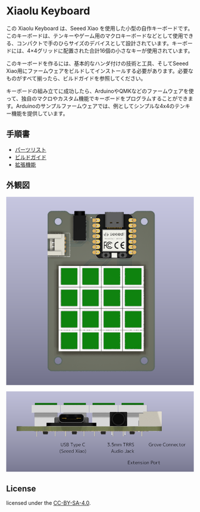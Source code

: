 Xiaolu Keyboard
===============

この Xiaolu Keyboard は、Seeed Xiao を使用した小型の自作キーボードです。このキーボードは、テンキーやゲーム用のマクロキーボードなどとして使用できる、コンパクトで手のひらサイズのデバイスとして設計されています。キーボードには、4×4グリッドに配置された合計16個の小さなキーが使用されています。

このキーボードを作るには、基本的なハンダ付けの技術と工具、そしてSeeed Xiao用にファームウェアをビルドしてインストールする必要があります。必要なものがすべて揃ったら、ビルドガイドを参照してください。

キーボードの組み立てに成功したら、ArduinoやQMKなどのファームウェアを使って、独自のマクロやカスタム機能でキーボードをプログラムすることができます。Arduinoのサンプルファームウェアでは、例としてシンプルな4x4のテンキー機能を提供しています。

## 手順書

* [パーツリスト](docs/bom.md)
* [ビルドガイド](docs/building_instruction.md)
* [拡張機能](docs/extensible_features.md)

## 外観図

![正面図](docs/xiaolu_3d_topview.png)

![インタフェース](docs/xiaolu_interfaces_3d.png)

## License

licensed under the [CC-BY-SA-4.0](https://creativecommons.org/licenses/by-sa/4.0/).

